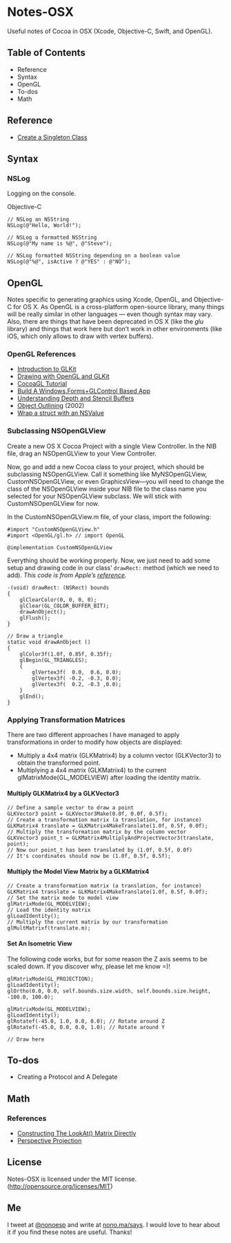 # Notes-OSX
Useful notes of Cocoa in OSX (Xcode, Objective-C, Swift, and OpenGL).

## Table of Contents

* Reference
* Syntax
* OpenGL
* To-dos
* Math

## Reference

* [Create a Singleton Class](http://www.galloway.me.uk/tutorials/singleton-classes/)

## Syntax


### NSLog

Logging on the console.

Objective-C
```objc
// NSLog an NSString
NSLog(@"Hello, World!");

// NSLog a formatted NSString
NSLog(@"My name is %@", @"Steve");

// NSLog formatted NSString depending on a boolean value
NSLog(@"%@", isActive ? @"YES" : @"NO");
```

## OpenGL

Notes specific to generating graphics using Xcode, OpenGL, and Objective-C for OS X. As OpenGL is a cross-platform open-source library, many things will be really similar in other languages — even though syntax may vary. Also, there are things that have been deprecated in OS X (like the *glu* library) and things that work here but don’t work in other environments (like iOS, which only allows to draw with vertex buffers).

### OpenGL References

* [Introduction to GLKit](https://developer.apple.com/library/ios/documentation/GLkit/Reference/GLKit_Collection/index.html#//apple_ref/doc/uid/TP40010915)
* [Drawing with OpenGL and GLKit](https://developer.apple.com/library/ios/documentation/3DDrawing/Conceptual/OpenGLES_ProgrammingGuide/DrawingWithOpenGLES/DrawingWithOpenGLES.html)
* [CocoaGL Tutorial](https://github.com/beelsebob/Cocoa-GL-Tutorial)
* [Build A Windows.Forms+GLControl Based App](http://www.opentk.com/doc/chapter/2/glcontrol)
* [Understanding Depth and Stencil Buffers](https://open.gl/depthstencils)
* [Object Outlining](http://www.flipcode.com/archives/Object_Outlining.shtml) (2002)
* [Wrap a struct with an NSValue](http://stackoverflow.com/questions/5691881/how-to-wrap-a-struct-into-nsobject)

### Subclassing NSOpenGLView

Create a new OS X Cocoa Project with a single View Controller. In the NIB file, drag an NSOpenGLView to your View Controller.

Now, go and add a new Cocoa class to your project, which should be subclassing NSOpenGLView. Call it something like MyNSOpenGLView, CustomNSOpenGLView, or even GraphicsView—you will need to change the class of the NSOpenGLView inside your NIB file to the class name you selected for your NSOpenGLView subclass. We will stick with CustomNSOpenGLView for now.

In the CustomNSOpenGLView.m file, of your class, import the following:

```objc
#import "CustomNSOpenGLView.h"
#import <OpenGL/gl.h> // import OpenGL

@implementation CustomNSOpenGLView
```

Everything should be working properly. Now, we just need to add some setup and drawing code in our class’ `drawRect:` method (which we need to add). *This code is from Apple’s [reference](https://developer.apple.com/library/mac/documentation/GraphicsImaging/Conceptual/OpenGL-MacProgGuide/opengl_drawing/opengl_drawing.html).*

```objc
-(void) drawRect: (NSRect) bounds
{
    glClearColor(0, 0, 0, 0);
    glClear(GL_COLOR_BUFFER_BIT);
    drawAnObject();
    glFlush();
}

// Draw a triangle
static void drawAnObject ()
{
    glColor3f(1.0f, 0.85f, 0.35f);
    glBegin(GL_TRIANGLES);
    {
        glVertex3f(  0.0,  0.6, 0.0);
        glVertex3f( -0.2, -0.3, 0.0);
        glVertex3f(  0.2, -0.3 ,0.0);
    }
    glEnd();
}
```

### Applying Transformation Matrices

There are two different approaches I have managed to apply transformations in order to modify how objects are displayed:

* Multiply a 4x4 matrix (GLKMatrix4) by a column vector (GLKVector3) to obtain the transformed point.
* Multiplying a 4x4 matrix (GLKMatrix4) to the current glMatrixMode(GL_MODELVIEW) after loading the identity matrix.

#### Multiply GLKMatrix4 by a GLKVector3

```objc
// Define a sample vector to draw a point
GLKVector3 point = GLKVector3Make(0.0f, 0.0f, 0.5f);
// Create a transformation matrix (a translation, for instance)
GLKMatrix4 translate = GLKMatrix4MakeTranslate(1.0f, 0.5f, 0.0f);
// Multiply the transformation matrix by the column vector
GLKVector3 point_t = GLKMatrix4MultiplyAndProjectVector3(translate, point);
// Now our point_t has been translated by (1.0f, 0.5f, 0.0f)
// It's coordinates should now be (1.0f, 0.5f, 0.5f);
```

#### Multiply the Model View Matrix by a GLKMatrix4

```objc
// Create a transformation matrix (a translation, for instance)
GLKMatrix4 translate = GLKMatrix4MakeTranslate(1.0f, 0.5f, 0.0f);
// Set the matrix mode to model view
glMatrixMode(GL_MODELVIEW);
// Load the identity matrix
glLoadIdentity();
// Multiply the current matrix by our transformation
glMultMatrixf(translate.m);
```

#### Set An Isometric View

The following code works, but for some reason the Z axis seems to be scaled down. If you discover why, please let me know =)!

```objc
glMatrixMode(GL_PROJECTION);
glLoadIdentity();
glOrtho(0.0, 0.0, self.bounds.size.width, self.bounds.size.height, -100.0, 100.0);

glMatrixMode(GL_MODELVIEW);
glLoadIdentity();
glRotatef(-45.0, 1.0, 0.0, 0.0); // Rotate around Z
glRotatef(-45.0, 0.0, 0.0, 1.0); // Rotate around Y

// Draw here
```

## To-dos

* Creating a Protocol and A Delegate

## Math

### References

* [Constructing The LookAt() Matrix Directly](http://www.cs.virginia.edu/~gfx/Courses/1999/intro.fall99.html/lookat.html)
* [Perspective Projection](http://ogldev.org/www/tutorial12/tutorial12.html)

## License

Notes-OSX is licensed under the MIT license. (http://opensource.org/licenses/MIT)

## Me

I tweet at [@nonoesp](http://www.twitter.com/nonoesp) and write at [nono.ma/says](http://nono.ma/says). I would love to hear about it if you find these notes are useful. Thanks!
